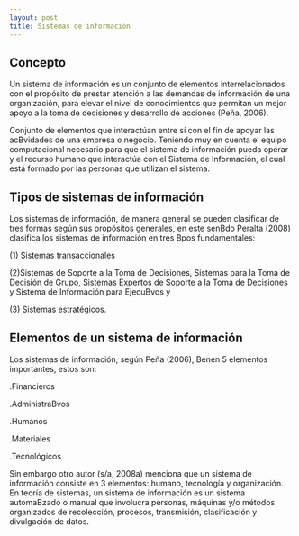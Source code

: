 ```yaml
---
layout: post
title: Sistemas de información
---
```




Concepto
--

Un sistema de información es un conjunto de elementos
interrelacionados con el propósito de prestar atención a las
demandas de información de una organización, para elevar el
nivel de conocimientos que permitan un mejor apoyo a la toma
de decisiones y desarrollo de acciones (Peña, 2006).
 
Conjunto de elementos que interactúan entre sí con el fin de
apoyar las acBvidades de una empresa o negocio. Teniendo muy
en cuenta el equipo computacional necesario para que el
sistema de información pueda operar y el recurso humano que
interactúa con el Sistema de Información, el cual está formado
por las personas que utilizan el sistema.


Tipos de sistemas de información
--


Los sistemas de información, de manera general se pueden
clasificar de tres formas según sus propósitos generales, en este
senBdo Peralta (2008) clasifica los sistemas de información en
tres Bpos fundamentales: 

(1) Sistemas transaccionales

(2)Sistemas de Soporte a la Toma de Decisiones, Sistemas para la
Toma de Decisión de Grupo, Sistemas Expertos de Soporte a la
Toma de Decisiones y Sistema de Información para EjecuBvos y

(3) Sistemas estratégicos.


Elementos de un sistema de información 
--

Los sistemas de información, según Peña (2006), Benen 5
elementos importantes, estos son:

.Financieros

.AdministraBvos

.Humanos

.Materiales

.Tecnológicos

Sin embargo otro autor (s/a, 2008a) menciona que un sistema
de información consiste en 3 elementos: humano, tecnología y
organización. En teoría de sistemas, un sistema de información
es un sistema automaBzado o manual que involucra personas,
máquinas y/o métodos organizados de recolección, procesos,
transmisión, clasificación y divulgación de datos.

